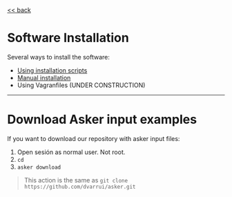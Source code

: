 
[<< back](../../README.md)

# Software Installation

Several ways to install the software:
* [Using installation scripts](scripts.md)
* [Manual installation](manual.md)
* Using Vagranfiles (UNDER CONSTRUCTION)

---

# Download Asker input examples

If you want to download our repository with asker input files:

1. Open sesión as normal user. Not root.
1. `cd`
1. `asker download`

> This action is the same as `git clone https://github.com/dvarrui/asker.git`
